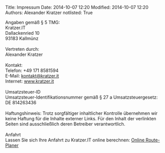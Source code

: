 Title: Impressum
Date: 2014-10-07 12:20
Modified: 2014-10-07 12:20
Authors: Alexander Kratzer
notlisted: True

Angaben gemäß § 5 TMG:<br>
Kratzer.IT<br>
Dallackenried 10<br>
93183 Kallmünz<br>
<br>
Vertreten durch:<br>
Alexander Kratzer<br>
<br>
Kontakt:<br>
Telefon: +49 171 8581594<br>
E-Mail: kontakt@kratzer.it<br>
Internet: www.kratzer.it<br>
<br>
Umsatzsteuer-ID<br>
Umsatzsteuer-Identifikationsnummer gemäß § 27 a Umsatzsteuergesetz: DE 814263436<br>
<br>
Haftungshinweis: Trotz sorgfältiger inhaltlicher Kontrolle übernehmen wir keine Haftung für die Inhalte externer Links. Für den Inhalt der verlinkten Seiten sind ausschließlich deren Betreiber verantwortlich.
<br><br>
Anfahrt<br>
Lassen Sie sich Ihre Anfahrt zu Kratzer.IT online berechnen: [Online Route-Planer](https://www.google.de/maps/dir//Dallackenried+10,+93183+Kallmünz)
